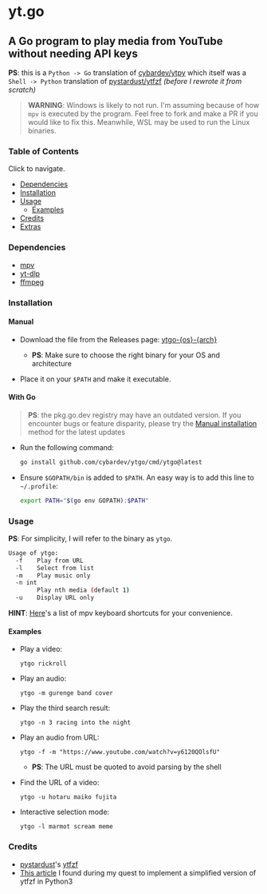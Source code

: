 # yt.go

## A Go program to play media from YouTube without needing API keys

**PS**: this is a `Python -> Go` translation of [cybardev/ytpy][ytpy] which itself was a `Shell -> Python` translation of [pystardust/ytfzf][ytfzf] _(before I rewrote it from scratch)_

> **WARNING**: Windows is likely to not run. I'm assuming because of how `mpv` is executed by the program. Feel free to fork and make a PR if you would like to fix this. Meanwhile, WSL may be used to run the Linux binaries.

### Table of Contents

Click to navigate.

-   [Dependencies](#Dependencies)
-   [Installation](#Installation)
-   [Usage](#Usage)
    -   [Examples](#Examples)
-   [Credits](#Credits)
-   [Extras](#Extras)

### Dependencies

-   [mpv][mpv]
-   [yt-dlp][ytdl]
-   [ffmpeg][ffmpeg]

### Installation

#### Manual

-   Download the file from the Releases page: [ytgo-{os}-{arch}][release]

    -   **PS**: Make sure to choose the right binary for your OS and architecture

-   Place it on your `$PATH` and make it executable.

#### With Go

> **PS**: the pkg.go.dev registry may have an outdated version. If you encounter bugs or feature disparity, please try the [Manual installation](#Manual) method for the latest updates

-   Run the following command:

    ```sh
    go install github.com/cybardev/ytgo/cmd/ytgo@latest
    ```

-   Ensure `$GOPATH/bin` is added to `$PATH`. An easy way is to add this line to `~/.profile`:

    ```sh
    export PATH="$(go env GOPATH):$PATH"
    ```

### Usage

**PS**: For simplicity, I will refer to the binary as `ytgo`.

```sh
Usage of ytgo:
  -f	Play from URL
  -l	Select from list
  -m	Play music only
  -n int
    	Play nth media (default 1)
  -u	Display URL only
```

**HINT**: [Here][mpv_hotkeys]'s a list of mpv keyboard shortcuts for your convenience.

#### Examples

-   Play a video:

    `ytgo rickroll`

-   Play an audio:

    `ytgo -m gurenge band cover`

-   Play the third search result:

    `ytgo -n 3 racing into the night`

-   Play an audio from URL:

    `ytgo -f -m "https://www.youtube.com/watch?v=y6120QOlsfU"`

    -   **PS**: The URL must be quoted to avoid parsing by the shell

-   Find the URL of a video:

    `ytgo -u hotaru maiko fujita`

-   Interactive selection mode:

    `ytgo -l marmot scream meme`

### Credits

-   [pystardust][pystardust]'s [ytfzf][ytfzf]
-   [This article][article] I found during my quest to implement a simplified version of ytfzf in Python3

<!-- Links -->

[ytpy]: https://github.com/cybardev/ytpy
[release]: https://github.com/cybardev/ytgo/releases/tag/latest
[mpv]: https://github.com/mpv-player/mpv
[ytdl]: https://github.com/yt-dlp/yt-dlp
[ffmpeg]: https://github.com/FFmpeg/FFmpeg
[mpv_hotkeys]: https://defkey.com/mpv-media-player-shortcuts
[pystardust]: https://github.com/pystardust
[ytfzf]: https://github.com/pystardust/ytfzf
[article]: https://www.codeproject.com/articles/873060/python-search-youtube-for-video
